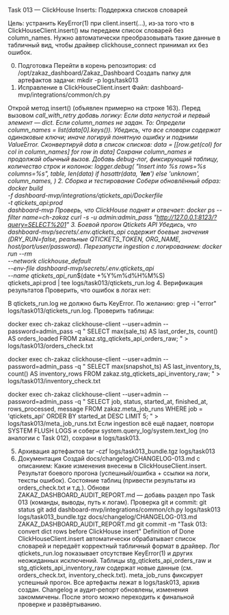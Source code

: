 Task 013 — ClickHouse Inserts: Поддержка списков словарей

Цель: устранить KeyError(1) при client.insert(...), из‑за того что в ClickHouseClient.insert() мы передаем список словарей без column_names. Нужно автоматически преобразовывать такие данные в табличный вид, чтобы драйвер clickhouse_connect принимал их без ошибок.

0. Подготовка
Перейти в корень репозитория:
cd /opt/zakaz_dashboard/Zakaz_Dashboard
Создать папку для артефактов задачи:
mkdir -p logs/task013
1. Исправление в ClickHouseClient.insert
Файл: dashboard-mvp/integrations/common/ch.py

Открой метод insert() (объявлен примерно на строке 163).
Перед вызовом _call_with_retry добавь логику:
Если data непустой и первый элемент — dict.
Если column_names не задан.
То:
Определи column_names = list(data[0].keys()).
Убедись, что все словари содержат одинаковые ключи; иначе логируй понятную ошибку и подними ValueError.
Сконвертируй data в список списков:
data = [[row.get(col) for col in column_names] for row in data]
Сохрани column_names и продолжай обычный вызов.
Добавь debug-лог, фиксирующий таблицу, количество строк и колонок:
logger.debug(
    "Insert into %s rows=%s columns=%s",
    table,
    len(data) if hasattr(data, '__len__') else 'unknown',
    column_names,
)
2. Сборка и тестирование
Собери обновлённый образ:
docker build \
  -f dashboard-mvp/integrations/qtickets_api/Dockerfile \
  -t qtickets_api:prod \
  dashboard-mvp
Проверь, что ClickHouse поднят и отвечает:
docker ps --filter name=ch-zakaz
curl -s -u admin:admin_pass "http://127.0.0.1:8123/?query=SELECT%201"
3. Боевой прогон Qtickets API
Убедись, что dashboard-mvp/secrets/.env.qtickets_api содержит боевые значения
(DRY_RUN=false, реальные QTICKETS_TOKEN, ORG_NAME, host/port/user/password).
Перезапусти ingestion c логированием:
docker run --rm \
  --network clickhouse_default \
  --env-file dashboard-mvp/secrets/.env.qtickets_api \
  --name qtickets_api_run_$(date +%Y%m%d%H%M%S) \
  qtickets_api:prod | tee logs/task013/qtickets_run.log
4. Верификация результатов
Проверить, что ошибок в логах нет:

В qtickets_run.log не должно быть KeyError.
По желанию: grep -i "error" logs/task013/qtickets_run.log.
Проверить таблицы:

docker exec ch-zakaz clickhouse-client --user=admin --password=admin_pass -q "
  SELECT max(sale_ts) AS last_order_ts,
         count() AS orders_loaded
  FROM zakaz.stg_qtickets_api_orders_raw;
" > logs/task013/orders_check.txt

docker exec ch-zakaz clickhouse-client --user=admin --password=admin_pass -q "
  SELECT max(snapshot_ts) AS last_inventory_ts,
         count() AS inventory_rows
  FROM zakaz.stg_qtickets_api_inventory_raw;
" > logs/task013/inventory_check.txt

docker exec ch-zakaz clickhouse-client --user=admin --password=admin_pass -q "
  SELECT job, status, started_at, finished_at, rows_processed, message
  FROM zakaz.meta_job_runs
  WHERE job = 'qtickets_api'
  ORDER BY started_at DESC
  LIMIT 5;
" > logs/task013/meta_job_runs.txt
Если ingestion всё ещё падает, повтори SYSTEM FLUSH LOGS и собери system.query_log/system.text_log (по аналогии с Task 012), сохрани в logs/task013.

5. Архивация артефактов
tar -czf logs/task013_bundle.tgz logs/task013
6. Документация
Создай docs/changelog/CHANGELOG-013.md с описанием:
Какие изменения внесены в ClickHouseClient.insert.
Результат боевого прогона (успешный/ошибка + ссылки на логи, тексты ошибок).
Состояние таблиц (привести результаты из orders_check.txt и т.д.).
Обнови ZAKAZ_DASHBOARD_AUDIT_REPORT.md — добавь раздел про Task 013 (команды, выводы, путь к логам).
Проверка git и commit:
git status
git add dashboard-mvp/integrations/common/ch.py logs/task013 logs/task013_bundle.tgz docs/changelog/CHANGELOG-013.md ZAKAZ_DASHBOARD_AUDIT_REPORT.md
git commit -m "Task 013: convert dict rows before ClickHouse insert"
Definition of Done
ClickHouseClient.insert автоматически обрабатывает список словарей и передаёт корректный табличный формат в драйвер.
Лог qtickets_run.log показывает отсутствие KeyError(1) и других неожиданных исключений.
Таблицы stg_qtickets_api_orders_raw и stg_qtickets_api_inventory_raw содержат новые данные (см. orders_check.txt, inventory_check.txt).
meta_job_runs фиксирует успешный прогон.
Все артефакты лежат в logs/task013, архив создан.
Changelog и аудит‑репорт обновлены, изменения закоммичены.
После этого можно переходить к финальной проверке и развёртыванию.